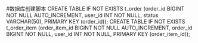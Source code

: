 #数据库创建脚本
CREATE TABLE IF NOT EXISTS t_order (order_id BIGINT NOT NULL AUTO_INCREMENT, user_id INT NOT NULL, status VARCHAR(50), PRIMARY KEY (order_id));
CREATE TABLE IF NOT EXISTS t_order_item (order_item_id BIGINT NOT NULL AUTO_INCREMENT, order_id BIGINT NOT NULL, user_id INT NOT NULL, PRIMARY KEY (order_item_id));
